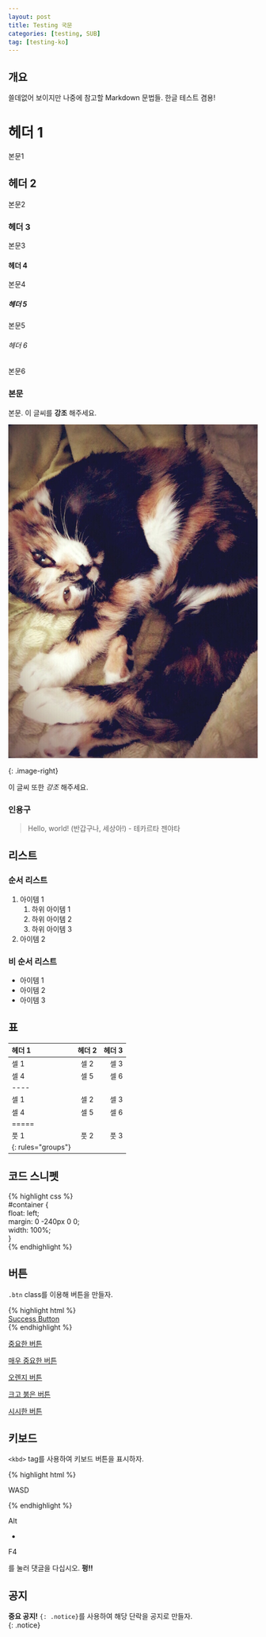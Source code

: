 ```yaml
---
layout: post
title: Testing 국문
categories: [testing, SUB]
tag: [testing-ko]
---
```


## 개요

쓸데없어 보이지만 나중에 참고할 Markdown 문법들. 한글 테스트 겸용!

# 헤더 1

본문1

## 헤더 2

본문2

### 헤더 3

본문3

#### 헤더 4

본문4

##### 헤더 5

본문5

###### 헤더 6

본문6

### 본문

본문. 이 글씨를 **강조** 해주세요.

![avatar](/assets/img/avatar.jpg)

{: .image-right}

이 글씨 또한 _강조_ 해주세요.

### 인용구

> Hello, world! (반갑구나, 세상아!) - 테카르타 젠야타

## 리스트

### 순서 리스트

1.  아이템 1
    1.  하위 아이템 1
    2.  하위 아이템 2
    3.  하위 아이템 3
2.  아이템 2

### 비 순서 리스트

-   아이템 1
-   아이템 2
-   아이템 3

## 표

| 헤더 1 | 헤더 2 | 헤더 3 |
| :-- | :-: | --: |
| 셀 1 | 셀 2 | 셀 3 |
| 셀 4 | 셀 5 | 셀 6 |
| \---- |   |   |
| 셀 1 | 셀 2 | 셀 3 |
| 셀 4 | 셀 5 | 셀 6 |
| \===== |   |   |
| 풋 1 | 풋 2 | 풋 3 |
| {: rules="groups"} |   |   |

## 코드 스니펫

{% highlight css %}  
#container {  
float: left;  
margin: 0 -240px 0 0;  
width: 100%;  
}  
{% endhighlight %}

## 버튼

`.btn` class를 이용해 버튼을 만들자.

{% highlight html %}  
[Success Button](#)  
{% endhighlight %}

[중요한 버튼](#)

[매우 중요한 버튼](#)

[오렌지 버튼](#)

[크고 붉은 버튼](#)

[시시한 버튼](#)

## 키보드

`<kbd>` tag를 사용하여 키보드 버튼을 표시하자.

{% highlight html %}

WASD

  
{% endhighlight %}

Alt

+

F4

를 눌러 댓글을 다십시오. **펑!!**

## 공지

**중요 공지!** `{: .notice}`를 사용하여 해당 단락을 공지로 만들자.  
{: .notice}